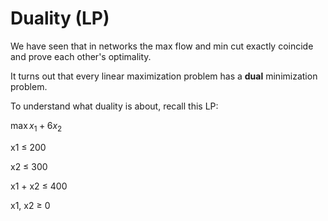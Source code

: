 # Duality (LP)

We have seen that in networks the max flow and min cut exactly coincide and prove each other's optimality. 

It turns out that every linear maximization problem has a **dual** minimization problem. 

To understand what duality is about, recall this LP:

$\max x_1 + 6x_2$ 

x1 ≤ 200 

x2 ≤ 300 

x1 + x2 ≤ 400 

x1, x2 ≥ 0